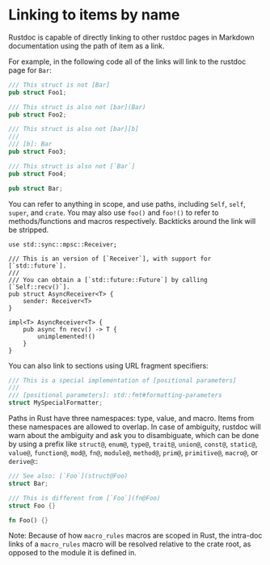 # Linking to items by name

Rustdoc is capable of directly linking to other rustdoc pages in Markdown documentation using the path of item as a link.

For example, in the following code all of the links will link to the rustdoc page for `Bar`:

```rust
/// This struct is not [Bar]
pub struct Foo1;

/// This struct is also not [bar](Bar)
pub struct Foo2;

/// This struct is also not [bar][b]
///
/// [b]: Bar
pub struct Foo3;

/// This struct is also not [`Bar`]
pub struct Foo4;

pub struct Bar;
```

You can refer to anything in scope, and use paths, including `Self`, `self`, `super`, and `crate`. You may also use `foo()` and `foo!()` to refer to methods/functions and macros respectively. Backticks around the link will be stripped.

```rust,edition2018
use std::sync::mpsc::Receiver;

/// This is an version of [`Receiver`], with support for [`std::future`].
///
/// You can obtain a [`std::future::Future`] by calling [`Self::recv()`].
pub struct AsyncReceiver<T> {
    sender: Receiver<T>
}

impl<T> AsyncReceiver<T> {
    pub async fn recv() -> T {
        unimplemented!()
    }
}
```

You can also link to sections using URL fragment specifiers:

```rust
/// This is a special implementation of [positional parameters]
///
/// [positional parameters]: std::fmt#formatting-parameters
struct MySpecialFormatter;
```

Paths in Rust have three namespaces: type, value, and macro. Items from these namespaces are allowed to overlap. In case of ambiguity, rustdoc will warn about the ambiguity and ask you to disambiguate, which can be done by using a prefix like  `struct@`, `enum@`, `type@`, `trait@`, `union@`, `const@`, `static@`, `value@`, `function@`, `mod@`, `fn@`, `module@`, `method@`, `prim@`, `primitive@`, `macro@`, or `derive@`::

```rust
/// See also: [`Foo`](struct@Foo)
struct Bar;

/// This is different from [`Foo`](fn@Foo)
struct Foo {}

fn Foo() {}
```

Note: Because of how `macro_rules` macros are scoped in Rust, the intra-doc links of a `macro_rules` macro will be resolved relative to the crate root, as opposed to the module it is defined in.
